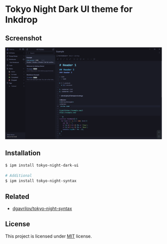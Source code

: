 # Tokyo Night Dark UI theme for Inkdrop

## Screenshot

![screenshot](https://raw.githubusercontent.com/dgavrilov/tokyo-night-dark-ui/master/screenshot.png)

## Installation

```sh
$ ipm install tokyo-night-dark-ui

# Additional
$ ipm install tokyo-night-syntax
```

## Related

* [dgavrilov/tokyo-night-syntax](https://github.com/dgavrilov/tokyo-night-syntax)

## License

This project is licensed under [MIT](LICENSE) license.

